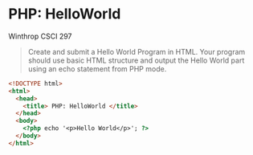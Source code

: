 # PHP: HelloWorld
Winthrop CSCI 297

> Create and submit a Hello World Program in HTML. Your program should use basic HTML structure and output the Hello World part using an echo statement from PHP mode.


```html
<!DOCTYPE html>
<html>
  <head>
    <title> PHP: HelloWorld </title>
  </head>
  <body>
    <?php echo '<p>Hello World</p>'; ?>
  </body>
</html>
```
